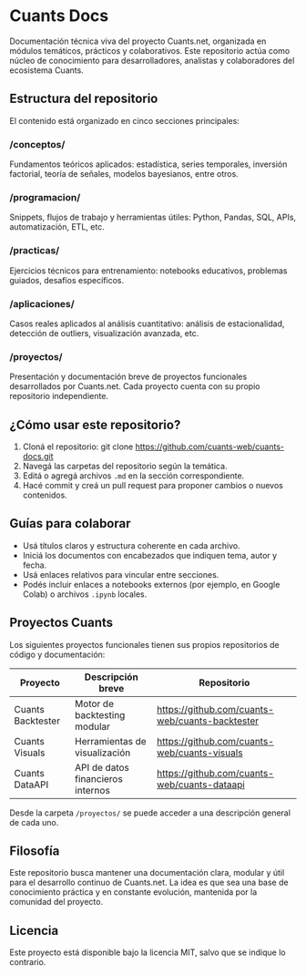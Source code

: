 # Cuants Docs

Documentación técnica viva del proyecto Cuants.net, organizada en módulos temáticos, prácticos y colaborativos. Este repositorio actúa como núcleo de conocimiento para desarrolladores, analistas y colaboradores del ecosistema Cuants.

## Estructura del repositorio

El contenido está organizado en cinco secciones principales:

### /conceptos/
Fundamentos teóricos aplicados: estadística, series temporales, inversión factorial, teoría de señales, modelos bayesianos, entre otros.

### /programacion/
Snippets, flujos de trabajo y herramientas útiles: Python, Pandas, SQL, APIs, automatización, ETL, etc.

### /practicas/
Ejercicios técnicos para entrenamiento: notebooks educativos, problemas guiados, desafíos específicos.

### /aplicaciones/
Casos reales aplicados al análisis cuantitativo: análisis de estacionalidad, detección de outliers, visualización avanzada, etc.

### /proyectos/
Presentación y documentación breve de proyectos funcionales desarrollados por Cuants.net. Cada proyecto cuenta con su propio repositorio independiente.

## ¿Cómo usar este repositorio?

1. Cloná el repositorio: git clone https://github.com/cuants-web/cuants-docs.git
2. Navegá las carpetas del repositorio según la temática.
3. Editá o agregá archivos `.md` en la sección correspondiente.
4. Hacé commit y creá un pull request para proponer cambios o nuevos contenidos.

## Guías para colaborar

- Usá títulos claros y estructura coherente en cada archivo.
- Iniciá los documentos con encabezados que indiquen tema, autor y fecha.
- Usá enlaces relativos para vincular entre secciones.
- Podés incluir enlaces a notebooks externos (por ejemplo, en Google Colab) o archivos `.ipynb` locales.

## Proyectos Cuants

Los siguientes proyectos funcionales tienen sus propios repositorios de código y documentación:

| Proyecto             | Descripción breve                    | Repositorio                                              |
|----------------------|--------------------------------------|----------------------------------------------------------|
| Cuants Backtester    | Motor de backtesting modular         | https://github.com/cuants-web/cuants-backtester         |
| Cuants Visuals       | Herramientas de visualización        | https://github.com/cuants-web/cuants-visuals            |
| Cuants DataAPI       | API de datos financieros internos    | https://github.com/cuants-web/cuants-dataapi            |

Desde la carpeta `/proyectos/` se puede acceder a una descripción general de cada uno.

## Filosofía

Este repositorio busca mantener una documentación clara, modular y útil para el desarrollo continuo de Cuants.net. La idea es que sea una base de conocimiento práctica y en constante evolución, mantenida por la comunidad del proyecto.

## Licencia

Este proyecto está disponible bajo la licencia MIT, salvo que se indique lo contrario.



